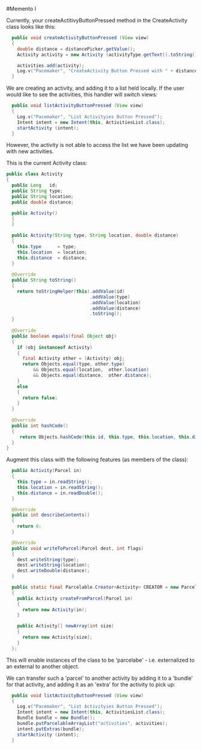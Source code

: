 #Memento I

Currently, your createActitivyButtonPressed method in the CreateActivity class looks like this:

~~~java
  public void createActivityButtonPressed (View view) 
  {  
    double distance = distancePicker.getValue();
    Activity activity = new Activity (activityType.getText().toString(), activityLocation.getText().toString(), distance);

    activities.add(activity);
    Log.v("Pacemaker", "CreateActivity Button Pressed with " + distance);
  }
~~~

We are creating an activity, and adding it to a list held locally. If the user would like to see the activities, this handler will switch views:

~~~java
  public void listActivityButtonPressed (View view) 
  {
    Log.v("Pacemaker", "List Activityies Button Pressed");
    Intent intent = new Intent(this, ActivitiesList.class);
    startActivity (intent);
  }
~~~

However, the activity is not able to access the list we have been updating with new activities.

This is the current Activity class:

~~~java
public class Activity 
{ 
  public Long   id;
  public String type;
  public String location;
  public double distance;

  public Activity()
  {
  }
  
  public Activity(String type, String location, double distance)
  {
    this.type      = type;
    this.location  = location;
    this.distance  = distance;
  }
  
  @Override
  public String toString()
  {
    return toStringHelper(this).addValue(id)
                               .addValue(type)
                               .addValue(location)
                               .addValue(distance)
                               .toString();
  }
  
  @Override
  public boolean equals(final Object obj)
  {
    if (obj instanceof Activity)
    {
      final Activity other = (Activity) obj;
      return Objects.equal(type, other.type) 
          && Objects.equal(location,  other.location)
          && Objects.equal(distance,  other.distance);    
    }
    else
    {
      return false;
    }
  }
  
  @Override  
  public int hashCode()  
  {  
     return Objects.hashCode(this.id, this.type, this.location, this.distance);  
  }
}
~~~

Augment this class with the following features (as members of the class):

~~~java
  public Activity(Parcel in)
  {
    this.type = in.readString();
    this.location = in.readString();
    this.distance = in.readDouble();
  }

  @Override
  public int describeContents()
  {
    return 0;
  }

  @Override
  public void writeToParcel(Parcel dest, int flags)
  {
    dest.writeString(type);
    dest.writeString(location);
    dest.writeDouble(distance);
  }

  public static final Parcelable.Creator<Activity> CREATOR = new Parcelable.Creator<Activity>()
  {
    public Activity createFromParcel(Parcel in)
    {
      return new Activity(in);
    }

    public Activity[] newArray(int size)
    {
      return new Activity[size];
    }
  };
~~~

This will enable instances of the class to be 'parcelabe' - i.e. externalized to an external to another object.

We can transfer such a 'parcel' to another activity by adding it to a 'bundle' for that activity, and adding it as an 'extra' for the activity to pick up:


~~~java
  public void listActivityButtonPressed (View view) 
  {
    Log.v("Pacemaker", "List Activityies Button Pressed");
    Intent intent = new Intent(this, ActivitiesList.class);
    Bundle bundle = new Bundle();
    bundle.putParcelableArrayList("activities", activities);
    intent.putExtras(bundle);
    startActivity (intent);
  }
~~~




